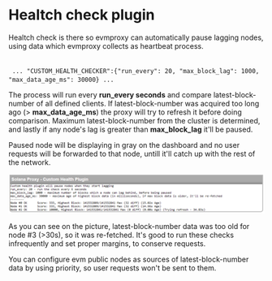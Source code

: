 # Healtch check plugin
Healtch check is there so evmproxy can automatically pause lagging nodes, using data which evmproxy collects as heartbeat process.

<code>
 ... "CUSTOM_HEALTH_CHECKER":{"run_every": 20, "max_block_lag": 1000, "max_data_age_ms": 30000} ...
</code>

The process will run every **run_every seconds** and compare latest-block-number of all defined clients. If latest-block-number was acquired too long ago (> **max_data_age_ms**) the proxy will try to refresh it before doing comparison. Maximum latest-block-number from the cluster is determined, and lastly if any node's lag is greater than **max_block_lag** it'll be paused.

Paused node will be displaying in gray on the dashboard and no user requests will be forwarded to that node, untill it'll catch up with the rest of the network.

<p align="center">
  <img src="hp.png" width="1000">
</p>

As you can see on the picture, latest-block-number data was too old for node #3 (>30s), so it was re-fetched. It's good to run these checks infrequently and set proper margins, to conserve requests.

You can configure evm public nodes as sources of latest-block-number data by using priority, so user requests won't be sent to them.
